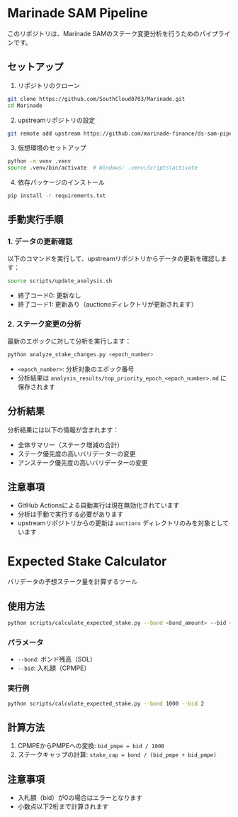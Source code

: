 # Marinade SAM Pipeline

このリポジトリは、Marinade SAMのステーク変更分析を行うためのパイプラインです。

## セットアップ

1. リポジトリのクローン
```bash
git clone https://github.com/SouthCloud0703/Marinade.git
cd Marinade
```

2. upstreamリポジトリの設定
```bash
git remote add upstream https://github.com/marinade-finance/ds-sam-pipeline.git
```

3. 仮想環境のセットアップ
```bash
python -m venv .venv
source .venv/bin/activate  # Windows: .venv\Scripts\activate
```

4. 依存パッケージのインストール
```bash
pip install -r requirements.txt
```

## 手動実行手順

### 1. データの更新確認

以下のコマンドを実行して、upstreamリポジトリからデータの更新を確認します：

```bash
source scripts/update_analysis.sh
```

- 終了コード0: 更新なし
- 終了コード1: 更新あり（auctionsディレクトリが更新されます）

### 2. ステーク変更の分析

最新のエポックに対して分析を実行します：

```bash
python analyze_stake_changes.py <epoch_number>
```

- `<epoch_number>`: 分析対象のエポック番号
- 分析結果は `analysis_results/top_priority_epoch_<epoch_number>.md` に保存されます

## 分析結果

分析結果には以下の情報が含まれます：

- 全体サマリー（ステーク増減の合計）
- ステーク優先度の高いバリデーターの変更
- アンステーク優先度の高いバリデーターの変更

## 注意事項

- GitHub Actionsによる自動実行は現在無効化されています
- 分析は手動で実行する必要があります
- upstreamリポジトリからの更新は `auctions` ディレクトリのみを対象としています

# Expected Stake Calculator

バリデータの予想ステーク量を計算するツール

## 使用方法

```bash
python scripts/calculate_expected_stake.py --bond <bond_amount> --bid <bid_amount>
```

### パラメータ

- `--bond`: ボンド残高（SOL）
- `--bid`: 入札額（CPMPE）

### 実行例

```bash
python scripts/calculate_expected_stake.py --bond 1000 --bid 2
```

## 計算方法

1. CPMPEからPMPEへの変換: `bid_pmpe = bid / 1000`
2. ステークキャップの計算: `stake_cap = bond / (bid_pmpe + bid_pmpe)`

## 注意事項

- 入札額（bid）が0の場合はエラーとなります
- 小数点以下2桁まで計算されます